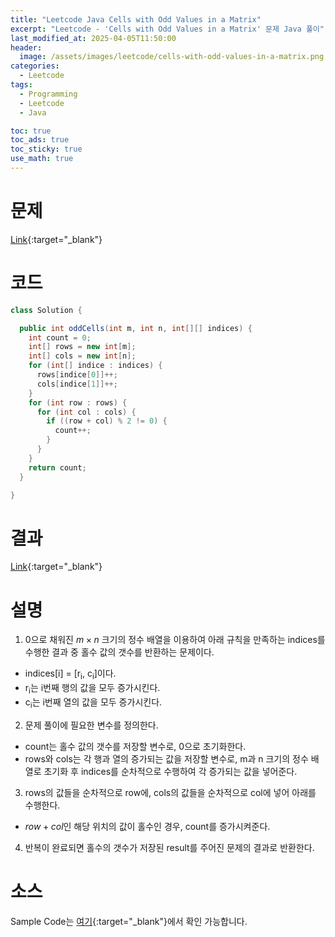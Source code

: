 ```yaml
---
title: "Leetcode Java Cells with Odd Values in a Matrix"
excerpt: "Leetcode - 'Cells with Odd Values in a Matrix' 문제 Java 풀이"
last_modified_at: 2025-04-05T11:50:00
header:
  image: /assets/images/leetcode/cells-with-odd-values-in-a-matrix.png
categories:
  - Leetcode
tags:
  - Programming
  - Leetcode
  - Java

toc: true
toc_ads: true
toc_sticky: true
use_math: true
---
```

# 문제
[Link](https://leetcode.com/problems/cells-with-odd-values-in-a-matrix/){:target="_blank"}

# 코드
```java
class Solution {

  public int oddCells(int m, int n, int[][] indices) {
    int count = 0;
    int[] rows = new int[m];
    int[] cols = new int[n];
    for (int[] indice : indices) {
      rows[indice[0]]++;
      cols[indice[1]]++;
    }
    for (int row : rows) {
      for (int col : cols) {
        if ((row + col) % 2 != 0) {
          count++;
        }
      }
    }
    return count;
  }

}
```

# 결과
[Link](https://leetcode.com/problems/cells-with-odd-values-in-a-matrix/submissions/1597062222/){:target="_blank"}

# 설명
1. 0으로 채워진 $m \times n$ 크기의 정수 배열을 이용하여 아래 규칙을 만족하는 indices를 수행한 결과 중 홀수 값의 갯수를 반환하는 문제이다.
- indices[i] = [r<sub>i</sub>, c<sub>i</sub>]이다.
- r<sub>i</sub>는 i번째 행의 값을 모두 증가시킨다.
- c<sub>i</sub>는 i번째 열의 값을 모두 증가시킨다.

2. 문제 풀이에 필요한 변수를 정의한다.
- count는 홀수 값의 갯수를 저장할 변수로, 0으로 초기화한다.
- rows와 cols는 각 행과 열의 증가되는 값을 저장할 변수로, m과 n 크기의 정수 배열로 초기화 후 indices를 순차적으로 수행하여 각 증가되는 값을 넣어준다.

3. rows의 값들을 순차적으로 row에, cols의 값들을 순차적으로 col에 넣어 아래를 수행한다.
- $row + col$인 해당 위치의 값이 홀수인 경우, count를 증가시켜준다.

4. 반복이 완료되면 홀수의 갯수가 저장된 result를 주어진 문제의 결과로 반환한다.

# 소스
Sample Code는 [여기](https://github.com/GracefulSoul/leetcode/blob/master/src/main/java/gracefulsoul/problems/CellsWithOddValuesInAMatrix.java){:target="_blank"}에서 확인 가능합니다.